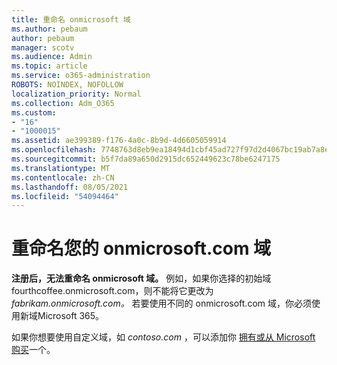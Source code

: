 ```yaml
---
title: 重命名 onmicrosoft 域
ms.author: pebaum
author: pebaum
manager: scotv
ms.audience: Admin
ms.topic: article
ms.service: o365-administration
ROBOTS: NOINDEX, NOFOLLOW
localization_priority: Normal
ms.collection: Adm_O365
ms.custom:
- "16"
- "1000015"
ms.assetid: ae399389-f176-4a0c-8b9d-4d6605059914
ms.openlocfilehash: 7748763d8eb9ea18494d1cbf45ad727f97d2d4067bc19ab7a8e60eeb738b668f
ms.sourcegitcommit: b5f7da89a650d2915dc652449623c78be6247175
ms.translationtype: MT
ms.contentlocale: zh-CN
ms.lasthandoff: 08/05/2021
ms.locfileid: "54094464"
---
```

# <a name="rename-your-onmicrosoftcom-domain"></a>重命名您的 onmicrosoft.com 域

 **注册后，无法重命名 onmicrosoft 域。** 例如，如果你选择的初始域 fourthcoffee.onmicrosoft.com，则不能将它更改为 *fabrikam.onmicrosoft.com。* 若要使用不同的 onmicrosoft.com 域，你必须使用新域Microsoft 365。
  
如果你想要使用自定义域，如 *contoso.com* ，可以添加你 [拥有或](https://docs.microsoft.com/microsoft-365/admin/setup/add-domain)[从 Microsoft 购买](https://docs.microsoft.com/microsoft-365/admin/get-help-with-domains/buy-a-domain-name)一个。
  